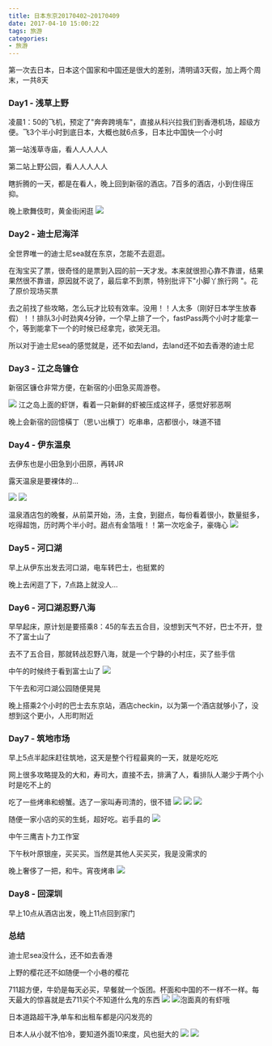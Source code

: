 ```yaml
---
title: 日本东京20170402~20170409
date: 2017-04-10 15:00:22
tags: 旅游
categories:
- 旅游
---
```


<!-- toc -->

第一次去日本，日本这个国家和中国还是很大的差别，清明请3天假，加上两个周末，一共8天


### Day1 - 浅草上野
凌晨1：50的飞机，预定了"奔奔跨境车"，直接从科兴拉我们到香港机场，超级方便。飞3个半小时到底日本，大概也就6点多，日本比中国快一个小时

第一站浅草寺庙，看人人人人人

第二站上野公园，看人人人人人

瞎折腾的一天，都是在看人，晚上回到新宿的酒店。7百多的酒店，小到住得压抑。

晚上歌舞伎町，黄金街闲逛
![](日本东京20170402-20170409/IMG_0972_副本.jpg)

### Day2 - 迪士尼海洋
全世界唯一的迪士尼sea就在东京，怎能不去逛逛。

在淘宝买了票，很奇怪的是票到入园的前一天才发。本来就很担心靠不靠谱，结果果然很不靠谱，原因就不说了，最后拿不到票，特别批评下"小脚丫旅行网 "。花了原价现场买票

去之前找了些攻略，怎么玩才比较有效率。没用！！人太多（刚好日本学生放春假）！！排队3小时劲爽4分钟，一个早上排了一个，fastPass两个小时才能拿一个，等到能拿下一个的时候已经拿完，欲哭无泪。

所以对于迪士尼sea的感觉就是，还不如去land，去land还不如去香港的迪士尼

### Day3 - 江之岛镰仓
新宿区镰仓非常方便，在新宿的小田急买周游卷。

![](日本东京20170402-20170409/IMG_1002_副本.jpg)
江之岛上面的虾饼，看着一只新鲜的虾被压成这样子，感觉好邪恶啊

晚上会新宿的回憶橫丁（思い出横丁）吃串串，店都很小，味道不错

### Day4 - 伊东温泉
去伊东也是小田急到小田原，再转JR

露天温泉是要裸体的...

![](日本东京20170402-20170409/IMG_1146_副本.jpg)
![](日本东京20170402-20170409/IMG_1116_副本.jpg)

温泉酒店包的晚餐，从前菜开始，汤，主食，到甜点，每份看着很小，数量挺多，吃得超饱，历时两个半小时。甜点有金箔哦！！第一次吃金子，豪嗨心
![](日本东京20170402-20170409/food.jpg)

### Day5 - 河口湖
早上从伊东出发去河口湖，电车转巴士，也挺累的

晚上去闲逛了下，7点路上就没人...

### Day6 - 河口湖忍野八海
早早起床，原计划是要搭乘8：45的车去五合目，没想到天气不好，巴士不开，登不了富士山了

去不了五合目，那就转战忍野八海，就是一个宁静的小村庄，买了些手信

中午的时候终于看到富士山了
![](日本东京20170402-20170409/IMG_1194_副本.jpg)

下午去和河口湖公园随便晃晃

晚上搭乘2个小时的巴士去东京站，酒店checkin，以为第一个酒店就够小了，没想到这个更小，人形町附近

### Day7 - 筑地市场
早上5点半起床赶往筑地，这天是整个行程最爽的一天，就是吃吃吃

网上很多攻略提及的大和，寿司大，直接不去，排满了人，看排队人潮少于两个小时是吃不上的

吃了一些烤串和螃蟹。选了一家叫寿司清的，很不错
![](日本东京20170402-20170409/IMG_1208_副本.jpg)
![](日本东京20170402-20170409/IMG_1205_副本.jpg)
![](日本东京20170402-20170409/IMG_1207_副本.jpg)

随便一家小店的买的生蚝，超好吃。岩手县的
![](日本东京20170402-20170409/IMG_1210_副本.jpg)

中午三鹰吉卜力工作室

下午秋叶原银座，买买买。当然是其他人买买买，我是没需求的

晚上奢侈了一把，和牛。宵夜烤串
![](日本东京20170402-20170409/IMG_1220_副本.jpg)

### Day8 - 回深圳
早上10点从酒店出发，晚上11点回到家门

### 总结
迪士尼sea没什么，还不如去香港

上野的樱花还不如随便一个小巷的樱花

711超方便，牛奶是每天必买，早餐就一个饭团。杯面和中国的不一样不一样。每天最大的惊喜就是去711买个不知道什么鬼的东西
![](日本东京20170402-20170409/711.jpg)
![泡面真的有虾哦](日本东京20170402-20170409/WechatIMG1.jpeg)

日本道路超干净,单车和出租车都是闪闪发亮的

日本人从小就不怕冷，要知道外面10来度，风也挺大的
![](日本东京20170402-20170409/IMG_1193_副本.jpg)
![](日本东京20170402-20170409/IMG_1215_副本.jpg)
